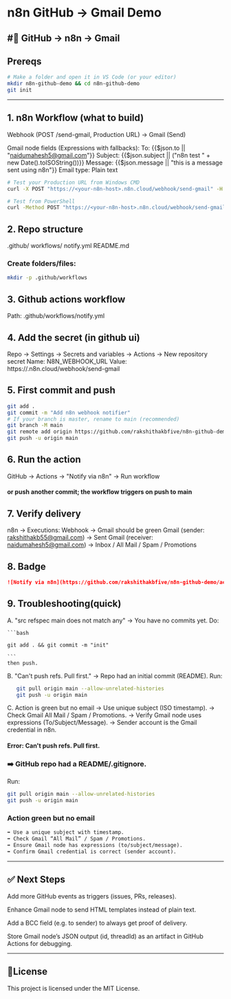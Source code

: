 # n8n GitHub → Gmail Demo
#🚀 GitHub → n8n → Gmail
---

##  Prereqs

```bash
# Make a folder and open it in VS Code (or your editor)
mkdir n8n-github-demo && cd n8n-github-demo
git init
```
---
## 1. n8n Workflow (what to build)
Webhook  (POST /send-gmail, Production URL)
   → Gmail (Send)

Gmail node fields (Expressions with fallbacks):
To:   {{$json.to || "naidumahesh5@gmail.com"}}
Subject:  {{$json.subject || ("n8n test " + new Date().toISOString())}}
Message:  {{$json.message || "this is a message sent using n8n"}}
Email type: Plain text

```bash
# Test your Production URL from Windows CMD
curl -X POST "https://<your-n8n-host>.n8n.cloud/webhook/send-gmail" -H "Content-Type: application/json" -d "{\"to\":\"naidumahesh5@gmail.com\",\"subject\":\"Prod test\",\"message\":\"this is a message sent using n8n\"}"

# Test from PowerShell
curl -Method POST "https://<your-n8n-host>.n8n.cloud/webhook/send-gmail" -Headers @{ "Content-Type"="application/json" } -Body '{"to":"naidumahesh5@gmail.com","subject":"Prod test","message":"this is a message sent using n8n"}'
```

## 2. Repo structure 
.github/
  workflows/
    notify.yml
README.md   
### Create folders/files:
```bash 
mkdir -p .github/workflows
```

## 3. Github actions workflow
Path: .github/workflows/notify.yml

## 4. Add the secret (in github ui)
Repo → Settings → Secrets and variables → Actions → New repository secret
Name: N8N_WEBHOOK_URL
Value: https://<your-n8n-host>.n8n.cloud/webhook/send-gmail

## 5. First commit and push
```bash
git add .
git commit -m "Add n8n webhook notifier"
# If your branch is master, rename to main (recommended)
git branch -M main
git remote add origin https://github.com/rakshithakbfive/n8n-github-demo.git
git push -u origin main
```

## 6. Run the action

GitHub → Actions → "Notify via n8n" → Run workflow
#### or push another commit; the workflow triggers on push to main

## 7. Verify delivery

n8n → Executions: Webhook → Gmail should be green
Gmail (sender: rakshithakb55@gmail.com) → Sent
Gmail (receiver: naidumahesh5@gmail.com) → Inbox / All Mail / Spam / Promotions

## 8. Badge
```markdown
![Notify via n8n](https://github.com/rakshithakbfive/n8n-github-demo/actions/workflows/notify.yml/badge.svg)
```
## 9. Troubleshooting(quick)

A. "src refspec main does not match any"
   → You have no commits yet. Do:

    ```bash

    git add . && git commit -m "init"

    ```
    then push.

B. "Can't push refs. Pull first."
   → Repo had an initial commit (README). 
   Run:
   ```bash
      git pull origin main --allow-unrelated-histories
      git push -u origin main
```

C. Action is green but no email
   → Use unique subject (ISO timestamp).
   → Check Gmail All Mail / Spam / Promotions.
   → Verify Gmail node uses expressions (To/Subject/Message).
   → Sender account is the Gmail credential in n8n.

#### Error: Can't push refs. Pull first.

### ➡️ GitHub repo had a README/.gitignore. 
Run:
```bash
git pull origin main --allow-unrelated-histories
git push -u origin main

```
### Action green but no email
```markdown
➡️ Use a unique subject with timestamp.
➡️ Check Gmail “All Mail” / Spam / Promotions.
➡️ Ensure Gmail node has expressions (to/subject/message).
➡️ Confirm Gmail credential is correct (sender account).
```
---
## ✅ Next Steps
Add more GitHub events as triggers (issues, PRs, releases).

Enhance Gmail node to send HTML templates instead of plain text.

Add a BCC field (e.g. to sender) to always get proof of delivery.

Store Gmail node’s JSON output (id, threadId) as an artifact in GitHub Actions for debugging.



---

## 📜License
This project is licensed under the MIT License.



